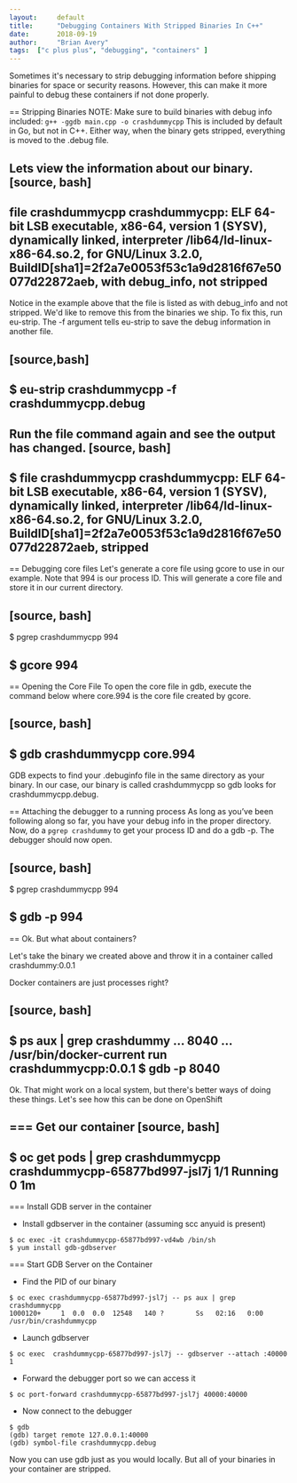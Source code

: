 ```yaml
---
layout:     default
title:      "Debugging Containers With Stripped Binaries In C++"
date:       2018-09-19
author:     "Brian Avery"
tags:  ["c plus plus", "debugging", "containers" ]
---
```


Sometimes it's necessary to strip debugging information before shipping binaries for space or security reasons. However, this can make it more painful to debug these containers if not done properly.

== Stripping Binaries
NOTE: Make sure to build binaries with debug info included: `g++ -ggdb main.cpp -o crashdummycpp` This is included by default in Go, but not in C++. Either way, when the binary gets stripped, everything is moved to the .debug file.

Lets view the information about our binary.
[source, bash]
----
file crashdummycpp
crashdummycpp: ELF 64-bit LSB executable, x86-64, version 1 (SYSV), dynamically linked, interpreter /lib64/ld-linux-x86-64.so.2, for GNU/Linux 3.2.0, BuildID[sha1]=2f2a7e0053f53c1a9d2816f67e50077d22872aeb, with debug_info, not stripped
----

Notice in the example above that the file is listed as with debug_info and not stripped. We'd like to remove this from the binaries we ship. To fix this, run eu-strip. The -f argument tells eu-strip to save the debug information in another file.

[source,bash]
----
$ eu-strip crashdummycpp -f crashdummycpp.debug
----

Run the file command again and see the output has changed.
[source, bash]
----
$ file crashdummycpp
crashdummycpp: ELF 64-bit LSB executable, x86-64, version 1 (SYSV), dynamically linked, interpreter /lib64/ld-linux-x86-64.so.2, for GNU/Linux 3.2.0, BuildID[sha1]=2f2a7e0053f53c1a9d2816f67e50077d22872aeb, stripped
----

== Debugging core files
Let's generate a core file using gcore to use in our example. Note that 994 is our process ID. This will generate a core file and store it in our current directory.

[source, bash]
----
$ pgrep crashdummycpp
994

$ gcore 994
----

== Opening the Core File
To open the core file in gdb, execute the command below where core.994 is the core file created by gcore.

[source, bash]
----
$ gdb crashdummycpp core.994
----

GDB expects to find your .debuginfo file in the same directory as your binary. In our case, our binary is called crashdummycpp so gdb looks for crashdummycpp.debug.



== Attaching the debugger to a running process
As long as you’ve been following along so far, you have your debug info in the proper directory. Now, do a ``pgrep crashdummy`` to get your process ID and do a gdb -p. The debugger should now open.

[source, bash]
----
$ pgrep crashdummycpp
994

$ gdb -p 994
----

== Ok. But what about containers?

Let's take the binary we created above and throw it in a container called crashdummy:0.0.1

Docker containers are just processes right?

[source, bash]
----
$ ps aux | grep crashdummy
... 8040  ...  /usr/bin/docker-current run crashdummycpp:0.0.1
$ gdb -p 8040
----

Ok. That might work on a local system, but there's better ways of doing these things. Let's see how this can be done on OpenShift


=== Get our container
[source, bash]
----
$ oc get pods | grep crashdummycpp
crashdummycpp-65877bd997-jsl7j   1/1       Running   0          1m
----

=== Install GDB server in the container
* Install gdbserver in the container (assuming scc anyuid is present)
```
$ oc exec -it crashdummycpp-65877bd997-vd4wb /bin/sh
$ yum install gdb-gdbserver
```

=== Start GDB Server on the Container
* Find the PID of our binary
```
$ oc exec crashdummycpp-65877bd997-jsl7j -- ps aux | grep crashdummycpp
1000120+     1  0.0  0.0  12548   140 ?        Ss   02:16   0:00 /usr/bin/crashdummycpp
```

* Launch gdbserver
```
$ oc exec  crashdummycpp-65877bd997-jsl7j -- gdbserver --attach :40000 1
```

* Forward the debugger port so we can access it

```
$ oc port-forward crashdummycpp-65877bd997-jsl7j 40000:40000
```

* Now connect to the debugger

```
$ gdb
(gdb) target remote 127.0.0.1:40000
(gdb) symbol-file crashdummycpp.debug
```

Now you can use gdb just as you would locally. But all of your binaries in your container are stripped.

